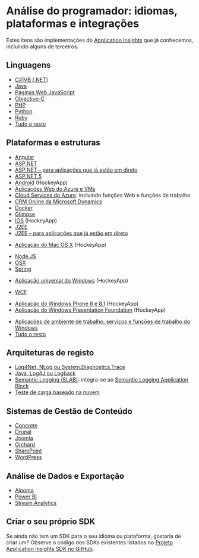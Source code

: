 <properties
    pageTitle="Application Insights: linguagens, plataformas e integrações | Microsoft Azure"
    description="Linguagens, plataformas e integrações disponíveis para o Application Insights"
    services="application-insights"
    documentationCenter=""
    authors="OlegAnaniev-MSFT"
    manager="douge"/>

<tags
    ms.service="application-insights"
    ms.workload="tbd"
    ms.tgt_pltfrm="ibiza"
    ms.devlang="na"
    ms.topic="get-started-article"
    ms.date="09/01/2016"
    ms.author="awills"/>


# Análise do programador: idiomas, plataformas e integrações

Estes itens são implementações do [Application Insights](app-insights-overview.md) que já conhecemos, incluindo alguns de terceiros.

## Linguagens

+ [C#|VB (.NET)](app-insights-asp-net.md)
+ [Java](app-insights-java-get-started.md)
+ [Páginas Web JavaScript](app-insights-web-track-usage.md)
+ [Objective-C](https://github.com/Microsoft/ApplicationInsights-iOS)
+ [PHP](https://github.com/Microsoft/ApplicationInsights-PHP)
+ [Python](https://pypi.python.org/pypi/applicationinsights/0.1.0)
+ [Ruby](https://rubygems.org/gems/application_insights)
+ [Tudo o resto](#projects)

## Plataformas e estruturas

+ [Angular](https://www.npmjs.com/package/angular-applicationinsights)
+ [ASP.NET](app-insights-asp-net.md)
+ [ASP.NET – para aplicações que já estão em direto](app-insights-monitor-performance-live-website-now.md)
+ [ASP.NET 5](app-insights-asp-net-core.md)
+ [Android](https://github.com/Microsoft/ApplicationInsights-Android) (HockeyApp)
+ [Aplicações Web do Azure e VMs](app-insights-azure-web-apps.md)
+ [Cloud Services do Azure](app-insights-cloudservices.md): incluindo funções Web e funções de trabalho
+ [CRM Online da Microsoft Dynamics](app-insights-sample-mscrm.md)
+ [Docker](app-insights-docker.md)
+ [Glimpse](https://azure.microsoft.com/blog/glimpse-application-insights/)
+ [iOS](https://github.com/Microsoft/ApplicationInsights-iOS) (HockeyApp)
+ [J2EE](app-insights-java-get-started.md)
+ [J2EE – para aplicações que já estão em direto](app-insights-java-live.md)
* [Aplicação do Mac OS X](https://support.hockeyapp.net/kb/client-integration-ios-mac-os-x-tvos/hockeyapp-for-mac-os-x) (HockeyApp)
+ [Node.JS](https://www.npmjs.com/package/applicationinsights)
+ [OSX](https://github.com/Microsoft/ApplicationInsights-OSX)
+ [Spring](http://joe.blog.freemansoft.com/2015/12/enabling-microsoft-application-insight.html)
* [Aplicação universal do Windows](https://support.hockeyapp.net/kb/client-integration-windows-and-windows-phone/how-to-create-an-app-for-uwp) (HockeyApp)
+ [WCF](https://github.com/Microsoft/ApplicationInsights-SDK-Labs/blob/master/WCF/readme.md)
* [Aplicação do Windows Phone 8 e 8.1](https://support.hockeyapp.net/kb/client-integration-windows-and-windows-phone/hockeyapp-for-windows-phone-silverlight-apps-80-and-81) (HockeyApp)
* [Aplicação do Windows Presentation Foundation](https://support.hockeyapp.net/kb/client-integration-windows-and-windows-phone/hockeyapp-for-windows-wpf-apps) (HockeyApp)
+ [Aplicações de ambiente de trabalho, serviços e funções de trabalho do Windows](app-insights-windows-desktop.md)
+ [Tudo o resto](#projects)


## Arquiteturas de registo

+   [Log4Net, NLog ou System.Diagnostics.Trace](app-insights-diagnostic-search.md)
+   [Java, Log4J ou Logback](app-insights-java-trace-logs.md)
+   [Semantic Logging (SLAB)](https://github.com/fidmor89/SLAB_AppInsights): integra-se ao [Semantic Logging Application Block](https://msdn.microsoft.com/library/dn440729.aspx)
+   [Teste de carga baseado na nuvem](http://blogs.msdn.com/b/visualstudioalm/archive/2015/07/30/getting-application-insights-counters-with-cloud-based-load-testing.aspx)


## Sistemas de Gestão de Conteúdo

+ [Concrete](https://github.com/fidmor89/appInsights-Concrete)
+ [Drupal](https://github.com/fidmor89/AppInsights-Drupal)
+ [Joomla](https://github.com/fidmor89/AppInsights-Joomla)
+ [Orchard](https://orchardazureappinsights.codeplex.com) 
+ [SharePoint](app-insights-sharepoint.md)
+ [WordPress](https://wordpress.org/plugins/application-insights/)

## Análise de Dados e Exportação

+ [Alooma](https://www.alooma.com/blog/application-insights-amazon-redshift)
+ [Power BI](http://blogs.msdn.com/b/powerbi/archive/2015/11/04/explore-your-application-insights-data-with-power-bi.aspx)
+ [Stream Analytics](app-insights-export-power-bi.md)

## <a name="projects"></a> Criar o seu próprio SDK

Se ainda não tem um SDK para o seu idioma ou plataforma, gostaria de criar um? Observe o código dos SDKs existentes listados no [Projeto Application Insights SDK no GitHub](https://github.com/Microsoft/AppInsights-Home).




<!--HONumber=Sep16_HO3-->


